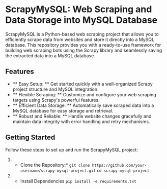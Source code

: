 # **ScrapyMySQL: Web Scraping and Data Storage into MySQL Database**

ScrapyMySQL is a Python-based web scraping project that allows you to efficiently scrape data from websites and store it directly into a MySQL database. This repository provides you with a ready-to-use framework for building web scraping bots using the Scrapy library and seamlessly saving the extracted data into a MySQL database.

## Features
- ** Easy Setup: ** Get started quickly with a well-organized Scrapy project structure and MySQL integration.
- ** Flexible Scraping: ** Customize and configure your web scraping targets using Scrapy's powerful features.
- ** Efficient Data Storage: ** Automatically save scraped data into a MySQL database for easy storage and retrieval.
- ** Robust and Reliable: ** Handle website changes gracefully and maintain data integrity with error handling and retry mechanisms.

## Getting Started
Follow these steps to set up and run the ScrapyMySQL project:

1. * Clone the Repository:*
    `git clone https://github.com/your-username/scrapy-mysql-project.git`
    `cd scrapy-mysql-project`
2. * Install Dependencies
    `pip install -e requirements.txt`

